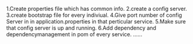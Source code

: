 1.Create properties file which has common info.
2.create a config server.
3.create bootstrap file for every indiviual.
4.Give port number of config Server in in application.properties in that perticular service.
5.Make sure that config server is up and running.
6.Add dependency and dependencymanagement in pom of every service.
......
